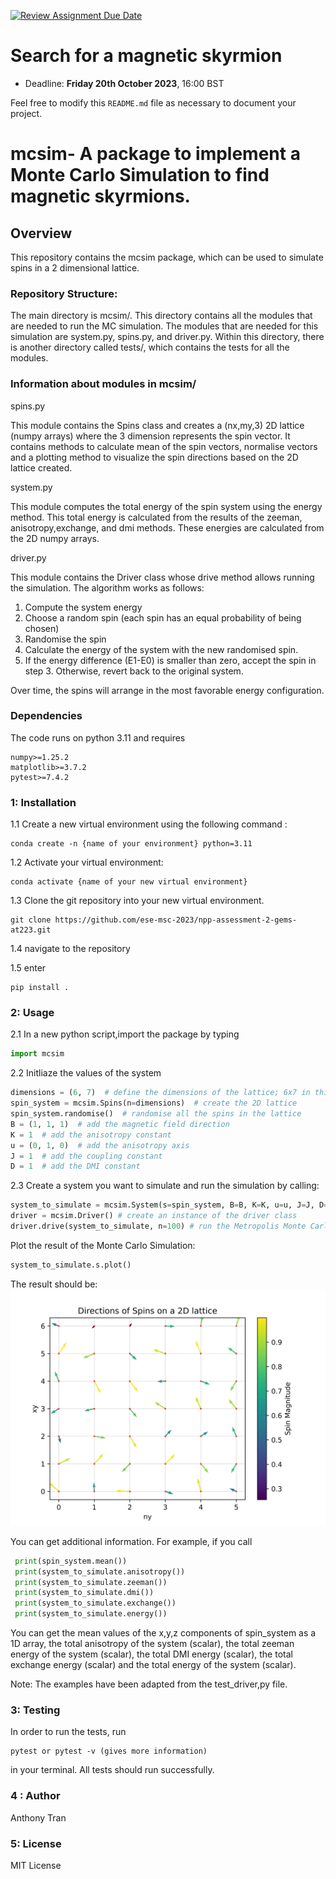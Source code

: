 [![Review Assignment Due Date](https://classroom.github.com/assets/deadline-readme-button-24ddc0f5d75046c5622901739e7c5dd533143b0c8e959d652212380cedb1ea36.svg)](https://classroom.github.com/a/Kyi6HUih)
# Search for a magnetic skyrmion

- Deadline: **Friday 20th October 2023**, 16:00 BST

Feel free to modify this `README.md` file as necessary to document your project.

# mcsim- A package to implement a Monte Carlo Simulation to find magnetic skyrmions.

## Overview
This repository contains the mcsim package, which can be used to simulate spins in a 2 dimensional lattice.

### Repository Structure:
The main directory is mcsim/. This directory contains all the modules that are needed to run the MC simulation. The modules that are needed for this simulation are system.py, spins.py, and driver.py. Within this directory, there is another directory called tests/, which contains the tests for all the modules.

### Information about modules in mcsim/

spins.py

This module contains the Spins class and creates a (nx,my,3) 2D lattice (numpy arrays) where the 3 dimension represents the spin vector. It contains methods to calculate mean of the spin vectors, normalise vectors and a plotting method to visualize the spin directions based on the 2D lattice created.

system.py

This module computes the total energy of the spin system using the energy method. This total energy is calculated from the results of the zeeman, anisotropy,exchange, and dmi methods. These energies are calculated from the 2D numpy arrays.

driver.py

This module contains the Driver class whose drive method allows running the simulation.
The algorithm works as follows:
1. Compute the system energy
2. Choose a random spin (each spin has an equal probability of being chosen)
3. Randomise the spin
4. Calculate the energy of the system with the new randomised spin.
5. If the energy difference (E1-E0) is smaller than zero, accept the spin in step 3. Otherwise, revert back to the original system.

Over time, the spins will arrange in the most favorable energy configuration.

### Dependencies
The code runs on python 3.11 and requires
```
numpy>=1.25.2
matplotlib>=3.7.2
pytest>=7.4.2
```


### 1: Installation

1.1 Create a new virtual environment using the following command :
```
conda create -n {name of your environment} python=3.11
```

1.2 Activate your virtual environment:
```
conda activate {name of your new virtual environment}
```

1.3 Clone the git repository into your new virtual environment.
```
git clone https://github.com/ese-msc-2023/npp-assessment-2-gems-at223.git
```
1.4 navigate to the repository

1.5 enter
```
pip install .
```

### 2: Usage

2.1
In a new python script,import the package by typing
```python
import mcsim
```

2.2 Initliaze the values of the system
```python
dimensions = (6, 7)  # define the dimensions of the lattice; 6x7 in this case
spin_system = mcsim.Spins(n=dimensions)  # create the 2D lattice
spin_system.randomise()  # randomise all the spins in the lattice
B = (1, 1, 1)  # add the magnetic field direction
K = 1  # add the anisotropy constant
u = (0, 1, 0)  # add the anisotropy axis
J = 1  # add the coupling constant
D = 1  # add the DMI constant
```
2.3 Create a system you want to simulate and run the simulation by calling:

```python
system_to_simulate = mcsim.System(s=spin_system, B=B, K=K, u=u, J=J, D=D) # create an instance of the system you want to simulate (spin_system)
driver = mcsim.Driver() # create an instance of the driver class
driver.drive(system_to_simulate, n=100) # run the Metropolis Monte Carlo simulation with 100 repetitions
```

Plot the result of the Monte Carlo Simulation:
```python
system_to_simulate.s.plot()
```

The result should be:
![Result of the simulation after 100 runs](Skyr.jpeg)

You can get additional information. For example, if you call
```python
 print(spin_system.mean())
 print(system_to_simulate.anisotropy())
 print(system_to_simulate.zeeman())
 print(system_to_simulate.dmi())
 print(system_to_simulate.exchange())
 print(system_to_simulate.energy())
 ```
 You can get the mean values of the x,y,z components of  spin_system as a 1D array, the total anisotropy of the system (scalar), the total zeeman energy of the system (scalar), the total DMI energy (scalar), the total exchange energy (scalar) and the total energy of the system (scalar).

 Note: The examples have been adapted from the test_driver,py file.

### 3: Testing

In order to run the tests, run
```
pytest or pytest -v (gives more information)
```
in your terminal. All tests should run successfully.

### 4 : Author

Anthony Tran

### 5: License
MIT License

